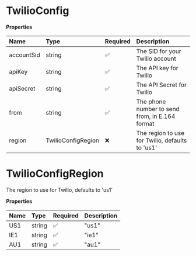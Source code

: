 # TwilioConfig

**Properties**

| Name       | Type               | Required | Description                                     |
| :--------- | :----------------- | :------- | :---------------------------------------------- |
| accountSid | string             | ✅       | The SID for your Twilio account                 |
| apiKey     | string             | ✅       | The API key for Twilio                          |
| apiSecret  | string             | ✅       | The API Secret for Twilio                       |
| from       | string             | ✅       | The phone number to send from, in E.164 format  |
| region     | TwilioConfigRegion | ❌       | The region to use for Twilio, defaults to 'us1' |

# TwilioConfigRegion

The region to use for Twilio, defaults to 'us1'

**Properties**

| Name | Type   | Required | Description |
| :--- | :----- | :------- | :---------- |
| US1  | string | ✅       | "us1"       |
| IE1  | string | ✅       | "ie1"       |
| AU1  | string | ✅       | "au1"       |
